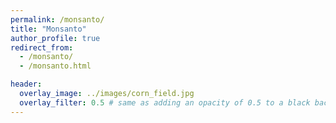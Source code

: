 ```yaml
---
permalink: /monsanto/
title: "Monsanto"
author_profile: true
redirect_from:
  - /monsanto/
  - /monsanto.html

header:
  overlay_image: ../images/corn_field.jpg
  overlay_filter: 0.5 # same as adding an opacity of 0.5 to a black background
---
```


